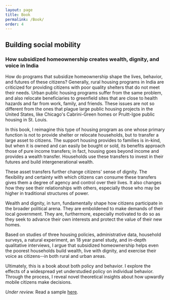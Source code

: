 ```yaml
---
layout: page
title: Book
permalink: /Book/
order: 4
---
```


<!-- Google tag (gtag.js) -->
<script async src="https://www.googletagmanager.com/gtag/js?id=G-95H7WJPKDP"></script>
<script>
  window.dataLayer = window.dataLayer || [];
  function gtag(){dataLayer.push(arguments);}
  gtag('js', new Date());

  gtag('config', 'G-95H7WJPKDP');
</script>

## Building social mobility
### How subsidized homeownership creates wealth, dignity, and voice in India

 How do programs that subsidize homeownership shape the lives, behavior, and futures of these citizens? Generally, rural housing programs in India are criticized for providing citizens with poor quality shelters that do not meet their needs. Urban public housing programs suffer from the same problem, and also relocate beneficiaries to greenfield sites that are close to health hazards and far from work, family, and friends. These issues are not so different from the ones that plague large public housing projects in the United States, like Chicago's Cabrini-Green homes or Pruitt-Igoe public housing in St. Louis.
 
  In this book, I reimagine this type of housing program as one whose primary function is not to provide shelter or relocate households, but to transfer a large asset to citizens. The support housing provides to families is in-kind, but when it is owned and can easily be bought or sold, its benefits approach those of pure income transfers; in fact, housing goes beyond income and provides a wealth transfer. Households use these transfers to invest in their futures and build intergenerational wealth. 
	 
These asset transfers further change citizens' sense of dignity. The flexibility and certainty with which citizens can consume these transfers gives them a degree of agency and control over their lives. It also changes how they see their relationships with others, especially those who may be higher in traditional structures of power. 
	 
Wealth and dignity, in turn, fundamentally shape how citizens participate in the broader political arena. They are emboldened  to make demands of their local government. They are, furthermore,  especially motivated to do so as they seek to advance their own interests and protect the value of their new homes. 	

	
Based on studies of three housing policies, administrative data, household surveys, a natural experiment, an 18 year panel study,  and in-depth qualitative interviews,  I argue that subsidized homeownership helps even the poorest households build wealth, live with dignity, and exercise their voice as citizens--in both rural and urban areas.

Ultimately, this is a book about both policy and behavior. I explore the effects of a widespread yet understudied policy on individual behavior. Through the process, I reveal novel theoretical insights about how upwardly mobile citizens make decisions.   

*Under review.* Read a sample [here](writing_sample_kumar.pdf).

